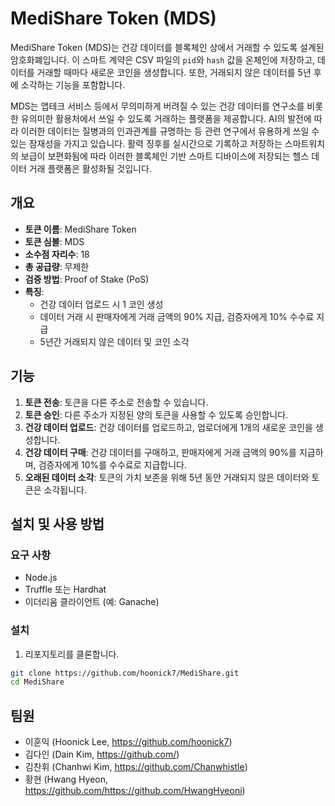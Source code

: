 # MediShare Token (MDS)

MediShare Token (MDS)는 건강 데이터를 블록체인 상에서 거래할 수 있도록 설계된 암호화폐입니다. 이 스마트 계약은 CSV 파일의 `pid`와 `hash` 값을 온체인에 저장하고, 데이터를 거래할 때마다 새로운 코인을 생성합니다. 또한, 거래되지 않은 데이터를 5년 후에 소각하는 기능을 포함합니다.

MDS는 앱테크 서비스 등에서 무의미하게 버려질 수 있는 건강 데이터를 연구소를 비롯한 유의미한 활용처에서 쓰일 수 있도록 거래하는 플랫폼을 제공합니다. AI의 발전에 따라 이러한 데이터는 질병과의 인과관계를 규명하는 등 관련 연구에서 유용하게 쓰일 수 있는 잠재성을 가지고 있습니다. 활력 징후를 실시간으로 기록하고 저장하는 스마트워치의 보급이 보편화됨에 따라 이러한 블록체인 기반 스마트 디바이스에 저장되는 헬스 데이터 거래 플랫폼은 활성화될 것입니다. 

## 개요

- **토큰 이름**: MediShare Token
- **토큰 심볼**: MDS
- **소수점 자리수**: 18
- **총 공급량**: 무제한
- **검증 방법**: Proof of Stake (PoS)
- **특징**:
  - 건강 데이터 업로드 시 1 코인 생성
  - 데이터 거래 시 판매자에게 거래 금액의 90% 지급, 검증자에게 10% 수수료 지급
  - 5년간 거래되지 않은 데이터 및 코인 소각

## 기능

1. **토큰 전송**: 토큰을 다른 주소로 전송할 수 있습니다.
2. **토큰 승인**: 다른 주소가 지정된 양의 토큰을 사용할 수 있도록 승인합니다.
3. **건강 데이터 업로드**: 건강 데이터를 업로드하고, 업로더에게 1개의 새로운 코인을 생성합니다.
4. **건강 데이터 구매**: 건강 데이터를 구매하고, 판매자에게 거래 금액의 90%를 지급하며, 검증자에게 10%를 수수료로 지급합니다.
5. **오래된 데이터 소각**: 토큰의 가치 보존을 위해 5년 동안 거래되지 않은 데이터와 토큰은 소각됩니다.

## 설치 및 사용 방법

### 요구 사항

- Node.js
- Truffle 또는 Hardhat
- 이더리움 클라이언트 (예: Ganache)

### 설치

1. 리포지토리를 클론합니다.

```bash
git clone https://github.com/hoonick7/MediShare.git
cd MediShare
```

## 팀원

- 이훈익 (Hoonick Lee, https://github.com/hoonick7)
- 김다인 (Dain Kim, https://github.com/)
- 김찬휘 (Chanhwi Kim, https://github.com/Chanwhistle)
- 황현 (Hwang Hyeon, https://github.com/https://github.com/HwangHyeoni)